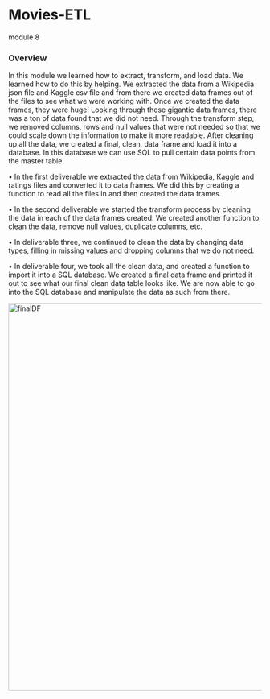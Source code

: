 # Movies-ETL
module 8 


### Overview 

In this module we learned how to extract, transform, and load data. We learned how to do this by helping. We extracted the data from a Wikipedia json file and Kaggle csv file and from there we created data frames out of the files to see what we were working with. Once we created the data frames, they were huge! Looking through these gigantic data frames, there was a ton of data found that we did not need. Through the transform step, we removed columns, rows and null values that were not needed so that we could scale down the information to make it more readable. After cleaning up all the data, we created a final, clean, data frame and load it into a database. In this database we can use SQL to pull certain data points from the master table. 


•	In the first deliverable we extracted the data from Wikipedia, Kaggle and ratings files and converted it to data frames. We did this by creating a function to read all the files in and then created the data frames.

•	In the second deliverable we started the transform process by cleaning the data in each of the data frames created. We created another function to clean the data, remove null values, duplicate columns, etc. 

•	In deliverable three, we continued to clean the data by changing data types, filling in missing values and dropping columns that we do not need. 

•	In deliverable four, we took all the clean data, and created a function to import it into a SQL database. We created a final data frame and printed it out to see what our final clean data table looks like. We are now able to go into the SQL database and manipulate the data as such from there. 

<img width="770" alt="finalDF" src="https://user-images.githubusercontent.com/45208773/137020512-febcb462-099d-4100-b931-99004d9d487c.PNG">
